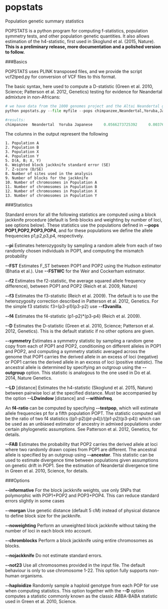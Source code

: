 # popstats
Population genetic summary statistics

POPSTATS is a python program for computing f-statistics, population symmetry tests, and other population genetic quantities. It also allows estimation of the h4-statistic, first used in Skoglund et al. (2015, Nature). **This is a preliminary release, more documentation and a polished version to follow.**

###Basics

POPSTATS uses PLINK transposed files, and we provide the script vcf2tped.py for conversion of VCF files to this format.

The basic syntax, here used to compute a D-statistic (Green et al. 2010, Science; Patterson et al. 2012, Genetics) testing for evidence for Neandertal admixture in non-Africans:

```python
# we have data from the 1000 genomes project and the Altai Neandertal genome (Prufer et al. 2014, Nature) in myfile.tped and myfile.tfam
python popstats.py --file myfile --pops chimpanzee,Neandertal,Yoruba,Japanese --informative

#results:
chimpanzee 	Neandertal 	Yoruba Japanese 	0.0566273725392 	0.00376607791239 	15.036165968 	1002084 	530 	2 	2 	208 	214
```

The columns in the output represent the following
```
1. Population A
2. Population B
3. Population X
4. Population Y
5. D(A, B; X, Y)
6. Weighted block jackknife standard error (SE)
7. Z-score (D/SE)
8. Number of sites used in the analysis
9. Number of blocks for the jackknife
10. Number of chromosomes in Population A
11. Number of chromosomes in Population B
12. Number of chromosomes in Population X
13. Number of chromosomes in Population Y
```

###Statistics

Standard errors for all the following statistics are computed using a block jackknife procedure (default is 5mb blocks and weighting by number of loci, see options below). These statistics use the populations defined in **--pops POP1,POP2,POP3,POP4**, and for these populations we define the allele frequencies p1,p2,p3,p4, respectively.

**--pi**
Estimates heterozygosity by sampling a random allele from each of two randomly chosen individuals in POP1, and computing the mismatch probability

**--FST**
Estimates F_ST between POP1 and POP2 using the Hudson estimator (Bhatia et al.). Use **--FSTWC** for the Weir and Cockerham estimator.

**--f2**
Estimates the f2-statistic, the average squared allele frequency difference), between POP1 and POP2 (Reich et al. 2009, Nature)

**--f3**
Estimates the f3-statistic (Reich et al. 2009). The default is to use the heterozygosity correction described in Patterson et al. 2012, Genetics. For the simple f3 statistic f3=(p3-p1)(p3-p2) use **--f3vanilla**.

**--f4**
Estimates the f4-statistic (p1-p2)*(p3-p4) (Reich et al. 2009).

**--D** 
Estimates the D-statistic (Green et al. 2010, Science; Patterson et al. 2012, Genetics). This is the default statistic if no other options are given.

**--symmetry**
Estimates a symmetry statistic by sampling a random gene copy from each of POP1 and POP2, conditioning on different alleles in POP1 and POP2, and computing a symmetry statistic averaged across the genome that POP1 carries the derived allele in an excess of loci (negative) or POP1 carries the derived allele in an excess of loci (positive statistic). The ancestral allele is determined by specifying an outgroup using the **--outgroup** option. This statistic is analogous to the one used in Do et al. 2014, Nature Genetics.

**--LD** [distance] Estimates the h4-statistic (Skoglund et al. 2015, Nature) between pairwise loci at the specified distance. Must be accompanied by the option **--LDwindow** [distance] and **--withinfreq**.

An **f4-ratio** can be computed by specifying **--testpop**, which will estimate allele frequencies pt for a fifth population POPT. The statistic computed will be the ratio of two f4 statistics  ((p1-p2)*(pt-p4))/((p1-p2)*(p3-p4)) which can be used as an unbiased estimator of ancestry in admixed populations under certain phylogenetic assumptions. See Patterson et al. 2012, Genetics, for details.

**--FAB** Estimates the probability that POP2 carries the derived allele at loci where two randomly drawn copies from POP1 are different. The ancestral allele is specified by an outgroup using **--ancestor**. This statistic can be used to estimate divergence time between populations given assumptions on genetic drift in POP1. See the estimation of Neandertal divergence time in Green et al. 2010, Science, for details.

###Options

**--informative** For the block jackknife weights, use only SNPs that polymorphic with POP1+POP2 and POP3+POP4. This can reduce standard errors slightly in some cases

**--morgan** Use genetic distance (default 5 cM) instead of physical distance to define block size for the jackknife.

**--noweighting** Perform an unweighted block jackknife without taking the number of loci in each block into account.

**--chromblocks** Perform a block jackknife using entire chromosomes as blocks.

**--nojackknife** Do not estimate standard errors.

**--not23** Use all chromosomes provided in the input file. The default behaviour is only to use chromosome 1-22. This option fully supports non-human organisms.

**--haploidize** Randomly sample a haploid genotype from each POP for use when computing statistics. This option together with the **--D** option computes a statistic commonly known as the classic ABBA-BABA statistic used in Green et al. 2010, Science.
